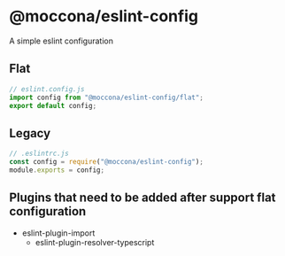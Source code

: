 # @moccona/eslint-config

A simple eslint configuration

## Flat

```js
// eslint.config.js
import config from "@moccona/eslint-config/flat";
export default config;
```

## Legacy

```js
// .eslintrc.js
const config = require("@moccona/eslint-config");
module.exports = config;
```

## Plugins that need to be added after support flat configuration

- eslint-plugin-import
  - eslint-plugin-resolver-typescript
